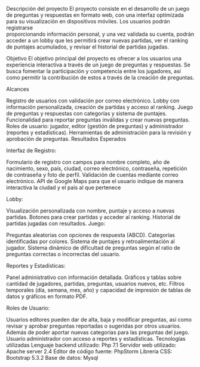 Descripción del proyecto
  El proyecto consiste en el desarrollo de un juego de preguntas y respuestas en formato web, con una interfaz optimizada para su visualización en dispositivos móviles. Los usuarios podrán registrarse         
  proporcionando información personal, y una vez validada su cuenta, podrán acceder a un lobby que les permitirá crear nuevas partidas, ver el ranking de puntajes acumulados, y revisar el historial de partidas 
  jugadas.

Objetivo
  El objetivo principal del proyecto es ofrecer a los usuarios una experiencia interactiva a través de un juego de preguntas y respuestas. Se busca fomentar la participación y competencia entre los jugadores, así como permitir la contribución de estos a través de la creación de preguntas.

Alcances

Registro de usuarios con validación por correo electrónico.
Lobby con información personalizada, creación de partidas y acceso al ranking.
Juego de preguntas y respuestas con categorías y sistema de puntajes.
Funcionalidad para reportar preguntas inválidas y crear nuevas preguntas.
Roles de usuario: jugador, editor (gestión de preguntas) y administrador (reportes y estadísticas).
Herramientas de administración para la revisión y aprobación de preguntas.
Resultados Esperados

Interfaz de Registro:

Formulario de registro con campos para nombre completo, año de nacimiento, sexo, país, ciudad, correo electrónico, contraseña, repetición de contraseña y foto de perfil.
Validación de cuentas mediante correo electrónico.
API de Google Maps para que el usuario indique de manera interactiva la ciudad y el país al que pertenece

Lobby:

Visualización personalizada con nombre, puntaje y acceso a nuevas partidas.
Botones para crear partidas y acceder al ranking.
Historial de partidas jugadas con resultados.
Juego:

Preguntas aleatorias con opciones de respuesta (ABCD).
Categorías identificadas por colores.
Sistema de puntajes y retroalimentación al jugador.
Sistema dinámico de dificultad de preguntas según el ratio de preguntas correctas o incorrectas del usuario.

Reportes y Estadísticas:

Panel administrativo con información detallada.
Gráficos y tablas sobre cantidad de jugadores, partidas, preguntas, usuarios nuevos, etc.
Filtros temporales (día, semana, mes, año) y capacidad de impresión de tablas de datos y gráficos en formato PDF.

Roles de Usuario:

Usuarios editores pueden dar de alta, baja y modificar preguntas, así como revisar y aprobar preguntas reportadas o sugeridas por otros usuarios. Además de poder aportar nuevas categorías para las preguntas del juego.
Usuario administrador con acceso a reportes y estadísticas.
Tecnologías utilizadas
Lenguaje backend utilizado: Php 7.1
Servidor web utilizado: Apache server 2.4
Editor de código fuente: PhpStorm
Librería CSS: Bootstrap 5.3.2
Base de datos: Mysql
